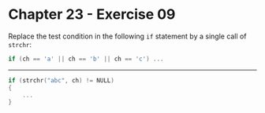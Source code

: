 # Chapter 23 - Exercise 09 

Replace the test condition in the following `if` statement by a single call of
`strchr`:

```C
if (ch == 'a' || ch == 'b' || ch == 'c') ...
```

---


```C
if (strchr("abc", ch) != NULL) 
{
    ...
}
```
